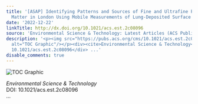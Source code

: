 ```yaml
---
title: '[ASAP] Identifying Patterns and Sources of Fine and Ultrafine Particulate
  Matter in London Using Mobile Measurements of Lung-Deposited Surface Area'
date: '2022-12-22'
linkTitle: http://dx.doi.org/10.1021/acs.est.2c08096
source: 'Environmental Science & Technology: Latest Articles (ACS Publications)'
description: '<p><img src="https://pubs.acs.org/cms/10.1021/acs.est.2c08096/asset/images/medium/es2c08096_0006.gif"
  alt="TOC Graphic"/></p><div><cite>Environmental Science & Technology</cite></div><div>DOI:
  10.1021/acs.est.2c08096</div> ...'
disable_comments: true
---
```

<p><img src="https://pubs.acs.org/cms/10.1021/acs.est.2c08096/asset/images/medium/es2c08096_0006.gif" alt="TOC Graphic"/></p><div><cite>Environmental Science & Technology</cite></div><div>DOI: 10.1021/acs.est.2c08096</div> ...